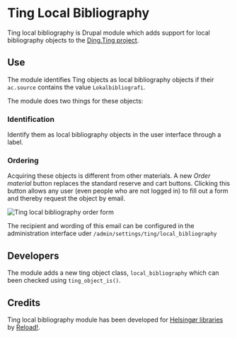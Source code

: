 # Ting Local Bibliography
Ting local bibliography is Drupal module which adds support for local bibliography objects to the [Ding.Ting project](http://ting.dk).

## Use
The module identifies Ting objects as local bibliography objects if their `ac.source` contains the value `Lokalbibliografi`.

The module does two things for these objects:

### Identification
Identify them as local bibliography objects in the user interface through a label.

### Ordering
Acquiring these objects is different from other materials. A new *Order material* button replaces the standard reserve and cart buttons. Clicking this button allows any user (even people who are not logged in) to fill out a form and thereby request the object by email.

![Ting local bibliography order form](https://github.com/downloads/helsbib/ting-local-bibliography/ting_local_bibliography_order.png)

The recipient and wording of this email can be configured in the administration interface uder `/admin/settings/ting/local_bibliography`

## Developers
The module adds a new ting object class, `local_bibliography` which can been checked using `ting_object_is()`.

## Credits
Ting local bibliography module has been developed for [Helsingør libraries](http://helsbib.dk) by [Reload!](http://reload.dk).
